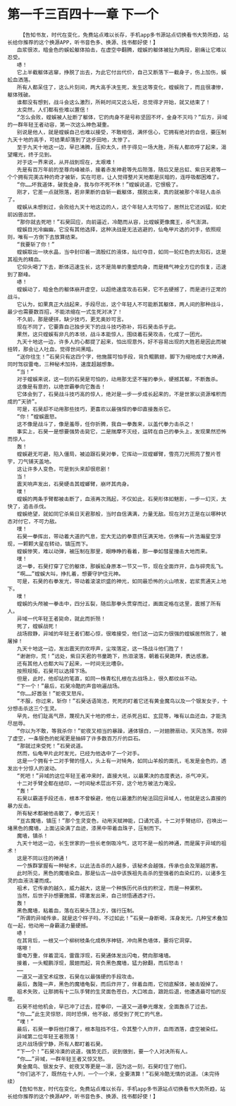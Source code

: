 # 第一千三百四十一章 下一个
        【告知书友，时代在变化，免费站点难以长存，手机app多书源站点切换看书大势所趋，站长给你推荐的这个换源APP，听书音色多、换源、找书都好使！】
       血浆很浓，暗金色的蜈蚣躯体拍击，在虚空中翻腾，螳蜈的躯体被扯为两段，剧痛让它难以忍受。
       哧！
       它上半截躯体逃窜，挣脱了出去，为此它付出代价，自己又断落下一截身子，伤上加伤，蜈蚣血洒落。
       所有人都呆住了，这么片刻间，两大高手决生死，发生这等变化，螳蜈败了，而且很凄惨，躯体残破。
       谁都没有想到，战斗会这么激烈，所耗时间又这么短，总觉得才开始，就又结束了！
       太突然，人们都有些难以置信！
       “怎么会败，螳蜈被人扯断了躯体，它的肉身不是号称坚固不坏，金身不灭吗？”后方，异域的一群年轻王者动容，第一次这么神色凝重。
       别说是他人，就是螳蜈自己也难以接受，不敢相信，满怀信心，它拥有绝对的自信，要压制九天十地的高手，可结果却落到了这步田地，太惨了。
       至于九天十地这一边，早已沸腾，压抑太久，终于得见一场大胜，所有人都欢呼了起来，渴望曙光，终于见到。
       对于这一界来说，从开战到现在，太艰难！
       先是有百万年前的至尊向峰被杀，接着赤发神君等先后殒落，随后又是吕虹、紫日天君等一个个拥有完美古种的奇才被斩，实在可悲，让人觉得整片天地都是灰暗的，连呼吸都困难了。
       “你……坏我道体，破我金身，我与你不死不休！”螳蜈说道，它恨极了。
       刚才，它差一点就殒落，若非果断的自斩一截躯体，摆脱出来，真的就被那个年轻人击杀了。
       螳蜈从未想到过，会败给九天十地这边的人，这个年轻人太可怕了，居然比它还凶猛，如史前凶兽出世。
       “那你就去死吧！”石昊回应，向前逼近，冷酷而从容，比螳蜈更像魔王，杀气澎湃。
       螳蜈目光冷幽幽，它没有其他选择，这种决战是无法逃避的，仙龟甲片选的对手，依照规则，唯有一方倒下去放算结束。
       “我要斩了你！”
       螳蜈取出一块水晶，当中封印着一滴殷红的液体，灿烂夺目，如同一轮红色的太阳石，这是其祖先的精血。
       它仰头喝了下去，断体迅速生长，这不是简单的重塑肉身，而是精气神全方位的恢复，迅速到了巅峰。
       哧！
       螳蜈动了，暗金色的躯体崩开虚空，以超绝速度攻击石昊，它不去硬撼了，而是进行正常的战斗。
       它认为，如果真正大战起来，手段尽出，这个年轻人不可能断其躯体，两人间的那种战斗，最少也需要数百招，不能浓缩在一式生死对决了！
       不久前，那是硬拼，缺少技巧，更无奥妙可言。
       现在不同了，它要靠自己独步天下的战斗技巧弥补，将石昊击杀于此。
       果然，这只螳蜈有非凡的本领，战斗本能惊人，围绕着石昊攻击，化成了一团光。
       九天十地这一边，许多人的心都提了起来，怕出现意外，好不容易出现的大胜若是因此而被扭转，那会让人吐血，觉得世间黑暗。
       “送你往生！”石昊只有这四个字，他施展可怕手段，背负鲲鹏翅，脚下为缩地成寸大神通，同时驾驭雷电，三种秘术加持，速度超越想象。
       “当！”
       对于螳蜈来说，这一刻的石昊是可怕的，动用那无坚不摧的拳头，硬撼其躯，不断轰杀。
       这像是有意的，以绝世霸拳向它轰击！
       它体会到了，石昊战斗技巧高的惊人，绝对是一步一步成长起来的，不是世家以资源堆积而成的“天骄”。
       可是，石昊却不动用那些技巧，更喜欢以最强悍的拳印直接轰杀它。
       “你！”螳蜈震怒。
       这不像是战斗了，像是羞辱，任你折腾，我自一拳轰来，以盖代拳力击杀之！
       事实上，石昊一是想要强势击毙它，二是揣摩不灭经，运转在自己的拳头上，发现果然恐怖而惊人。
       轰！
       螳蜈避无可避，陷入僵局，被迫跟石昊对拳，它挥动一双螳螂臂，雪亮刀光照亮了整片苍宇，刀气铺天盖地。
       这让许多人变色，可是到头来却很悲剧！
       当！
       震天响声发出，石昊硬击其螳螂臂，崩坏其肉身。
       噗！
       螳蜈的两条手臂都被击断了，血液再次溅起，不仅如此，石昊形体如魅影，一步一幻灭，太快了，追击杀伐。
       螳蜈绝望，就如同它杀紫日天君那般，当时自信满满，力量无敌。现在对方正是在以哪种状态对付它，不可力敌。
       噗！
       石昊一拳挥出，带动着大道的气息，宏大无边的拳意挤压满天地，仿佛有一片浩瀚星空浮现，一颗颗大星在转动，镇压而下。
       螳蜈惨笑，难以动弹，被压制在那里，眼睁睁的看着，那一拳如彗星撞击大地而来。
       噗！
       这一拳，石昊打穿了它的躯体，那蜈蚣身原本一节又一节，现在全面炸开，血与碎壳乱飞。
       “啊……”螳蜈大叫，挣扎着，想要守护住元神。
       可是，石昊的右拳发光，带动着滚滚炽盛的神光，如同最恐怖的火山喷发，岩浆贯通天上地下。
       噗！
       螳蜈的头颅被一拳击中，四分五裂，随后那拳头贯穿而过，画面定格在这里，震撼了所有人。
       异域一代年轻王者毙命，就此而折殒！
       死了，螳蜈战死！
       战场寂静，异域的年轻王者们都心惊，很难接受，他们这一边实力很强的螳蜈居然败了，被屠掉！
       九天十地这一边，发出震天的欢呼声，尘埃落定，这一场战斗他们胜了！
       “谢谢你，荒！”远处，紫日天君的书童跪下，热泪滚落，朝着石昊跪拜，表达感激。
       还有其他人也都大叫了起来，一时间无比嘈杂。
       按照规矩，石昊可以选择下场。
       但是，此时，他却站的笔直，如同一株青松扎根在古战场上，很久都纹丝不动。
       “下一个！”最后，石昊冷酷的声音响遍战场。
       “你……好嚣张！”蛇夜叉怒斥。
       “不服，你过来，斩你！”石昊话语简洁，死死的盯着它还有黄金魔鸟以及一个银发女子，十分想击杀这三个生灵。
       早先，他们趾高气昂，蔑视九天十地的修士，还杀死吕虹、玄昆等，唯有以血还血，才能洗尽屈辱。
       “你以为不敢，等我杀你！”蛇夜叉相当的暴躁，通体银白，一对翅膀扇动，天风浩荡，吹碎了虚空，一条银色的蛇尾更是抽碎了许多数百万斤的巨石。
       “那就过来受死！”石昊说道。
       然而，仙龟甲片此时发光，已经为他选中了一个对手。
       这是一个拥有十二对手臂的怪人，头上有一对犄角，如同山羊般的面孔，毛发是金色的，透发出十分惊人的波动。
       “死吧！”异域的这位年轻王者冲来时，直接大吼，以最果决的态度表达，杀气冲天。
       十二对手臂全都在结印，一时间秘术层出不穷，这个地方被法力淹没。
       “轰！”
       石昊以霸道手段还击，根本不曾躲避，他在以最激烈的秘法回应异域人，他就是这么直接的暴力反击。
       所有秘术都被他击散了，拳光滔天！
       “亘古魔墙，镇压！”那个生灵变色，动用天赋神能，口诵咒语，十二对手臂结印，召唤出一堵黑色的魔墙，上面沾染满了血迹，漆黑中带着血珠子，压制而下。
       魔墙，镇杀！
       九天十地这一边，长生世家的一些长老倒吸冷气，这可不是一般的神通，而是属于异域的祖术！
       这是不同以往的神通！
       一个族群掌握有一种秘术，以此法击杀的人越多，该秘术会越强，传承也会及渐越厉害。
       此时所见，黑色的魔墙染血，那是仙古一战中该族祖先击杀的至强者的血染红的，以诸多生灵的血液浇灌而成。
       祖术，它传承的越久，威力越大，这是一个种族历代杀伐的积淀，而是一种累积。
       当然，后世子孙想要施展，得激发出来，自己领悟通透才行。
       轰！
       黑色魔墙，粘着血，落在石昊头顶上方，强行压制。
       “所谓的异域传承，就是这个样子吗，不过如此！”石昊一身断喝，浑身发光，几种宝术叠加在一起，他动用一身霸道力量硬撼。
       哧！
       在其背后，一根又一个柳树枝条化成秩序神链，冲向黑色墙体，要将它洞穿。
       喀嚓！
       雷电万重，伴着混沌，雷霆浮现，石昊通体发出闪电，劈向那堵墙。
       接着，一头鲲鹏浮现，展翅而起，背负黑色魔墙，猛力掀翻，而后怒击！
       ……
       一道又一道宝术绽放，石昊在以最强硬的手段攻击。
       最后，轰隆一声，黑色的魔墙龟裂，而后炸开了，伴着血雨，它彻底解体，被击毁掉了。
       祖术失败，让那拥有十二队手臂的生灵面色苍白，大口咳血，踉跄后退，他遭遇最可怕的反噬。
       石昊不给他机会，早已冲了过去，捏拳印，一道又一道拳光爆发，全面轰杀了过去。
       “你……”此生灵惊怒，同时恐惧，他不敌，感受到了死亡的气息。
       “噗！”
       最后，石昊一拳将他打爆了，根本阻挡不住，令其整个人炸开，血雨洒落，虚空被染红。
       异域第二位年轻王者殒落！
       这片战场很宁静，所有人都盯着石昊。
       “下一个！”石昊冷漠的说道，强势无匹，说到做到，要一个人对决所有人。
       “你……”异域，一群年轻王者又惊又怒。
       黄金魔鸟、银发女子、蛇夜叉等更是一凛，因为这一刻，石昊盯住了他们。
       “你们逃不了，既然在十人列，一个一个来，全要清算！”石昊冷酷无情的说道。（未完待续）
       【告知书友，时代在变化，免费站点难以长存，手机app多书源站点切换看书大势所趋，站长给你推荐的这个换源APP，听书音色多、换源、找书都好使！】